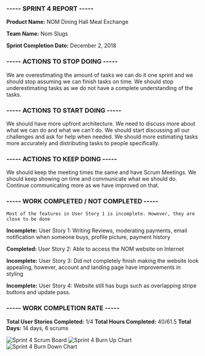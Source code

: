 ﻿### ----- SPRINT 4 REPORT -----

**Product Name:** NOM Dining Hall Meal Exchange

**Team Name:** Nom Slugs

**Sprint Completion Date:** December 2, 2018

### ----- ACTIONS TO STOP DOING -----

We are overestimating the amount of tasks we can do it one sprint and we should stop assuming we can finish tasks on time. We should stop underestimating tasks as we do not have a complete understanding of the tasks. 

### ----- ACTIONS TO START DOING -----

We should have more upfront architecture. We need to discuss more about what we can do and what we can’t do. We should start discussing all our challenges and ask for help when needed. We should more estimating tasks more accurately and distributing tasks to people specifically.

### ----- ACTIONS TO KEEP DOING -----

We should keep the meeting times the same and have Scrum Meetings. We should keep showing on time and communicate what we should do. Continue communicating more as we have improved on that. 

### ----- WORK COMPLETED / NOT COMPLETED -----

    Most of the features in User Story 1 is incomplete. However, they are close to be done


**Incomplete:** User Story 1: Writing Reviews, moderating payments, email notification when someone buys, profile picture, payment history


**Completed:** User Story 2: Able to access the NOM website on Internet


**Incomplete:** User Story 3: Did not completely finish making the website look appealing, however, account and landing page have improvements in styling


**Incomplete:** User Story 4: Website still has bugs such as overlapping stripe buttons and update pass. 

### ----- WORK COMPLETION RATE -----

**Total User Stories Completed:** 1/4
**Total Hours Completed:** 40/61.5
**Total Days:** 14 days, 6 scrums


![Sprint 4 Scrum Board](https://github.com/nicolleayon/NOM/blob/master/Documents/Sprint%204/FinishedScrumBoard.jpggit )
![Sprint 4 Burn Up Chart](https://github.com/nicolleayon/NOM/blob/master/Documents/Sprint%204/BurnUpChart.jpg)
![Sprint 4 Burn Down Chart](https://github.com/nicolleayon/NOM/blob/master/Documents/Sprint%204/burndown4.jpg)


